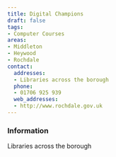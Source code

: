```yaml
---
title: Digital Champions
draft: false
tags:
- Computer Courses
areas:
- Middleton
- Heywood
- Rochdale
contact:
  addresses:
  - Libraries across the borough
  phone:
  - 01706 925 939
  web_addresses:
  - http://www.rochdale.gov.uk
---
```


### Information
Libraries across the borough

